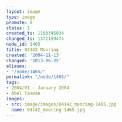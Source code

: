 ```yaml
---
layout: image
type: image
promote: 0
status: 1
created_ts: 1100345034
changed_ts: 1372159474
node_id: 1465
title: 04142 Mooring
created: '2004-11-13'
changed: '2013-06-25'
aliases:
- "/node/1465/"
permalink: "/node/1465/"
tags:
- 2004/01 - January 2004
- Abel Tasman
images:
- src: image/images/04142_mooring-1465.jpg
  name: 04142_mooring-1465.jpg
---
```


